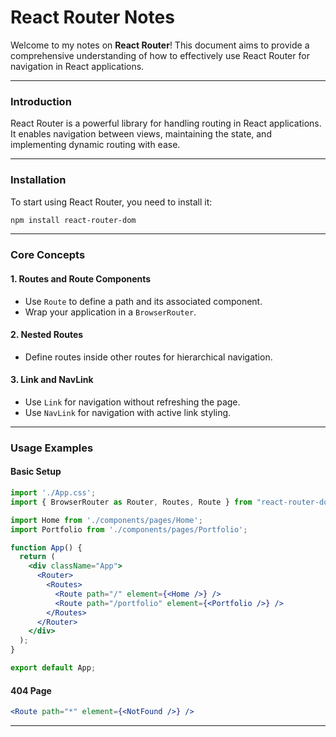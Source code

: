 # React Router Notes

Welcome to my notes on **React Router**! This document aims to provide a comprehensive understanding of how to effectively use React Router for navigation in React applications.

---

### Introduction
React Router is a powerful library for handling routing in React applications. It enables navigation between views, maintaining the state, and implementing dynamic routing with ease.

---

### Installation
To start using React Router, you need to install it:

```bash
npm install react-router-dom
```

---

### Core Concepts
#### 1. Routes and Route Components
- Use `Route` to define a path and its associated component.
- Wrap your application in a `BrowserRouter`.

#### 2. Nested Routes
- Define routes inside other routes for hierarchical navigation.

#### 3. Link and NavLink
- Use `Link` for navigation without refreshing the page.
- Use `NavLink` for navigation with active link styling.

---

### Usage Examples
#### Basic Setup
```jsx
import './App.css';
import { BrowserRouter as Router, Routes, Route } from "react-router-dom";

import Home from './components/pages/Home';
import Portfolio from './components/pages/Portfolio';

function App() {
  return (
    <div className="App">
      <Router>
        <Routes>
          <Route path="/" element={<Home />} />
          <Route path="/portfolio" element={<Portfolio />} />
        </Routes>
      </Router>
    </div>
  );
}

export default App;

```

#### 404 Page
```jsx
<Route path="*" element={<NotFound />} />
```

---
